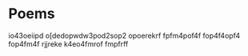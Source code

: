 # Poems
io43oeiipd
o[dedopwdw3pod2sop2
opoerekrf
fpfm4pof4f
fop4f4opf4
fop4fm4f
rjjreke
k4eo4fmrof
fmpfrff
